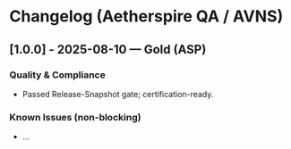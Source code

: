 # Changelog (Aetherspire QA / AVNS)

## [1.0.0] - 2025-08-10 — Gold (ASP)
### Quality & Compliance
- Passed Release-Snapshot gate; certification-ready.
### Known Issues (non-blocking)
- …
